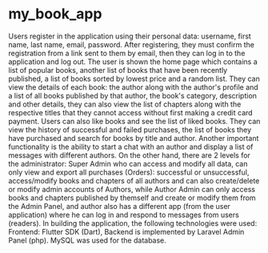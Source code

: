 # my_book_app

Users register in the application using their personal data: username, first name, last name, email, password. After registering, they must confirm the registration from a link sent to them by email, then they can log in to the application and log out. The user is shown the home page which contains a list of popular books, another list of books that have been recently published, a list of books sorted by lowest price and a random list. They can view the details of each book: the author along with the author's profile and a list of all books published by that author, the book's category, description and other details, they can also view the list of chapters along with the respective titles that they cannot access without first making a credit card payment. Users can also like books and see the list of liked books. They can view the history of successful and failed purchases, the list of books they have purchased and search for books by title and author. Another important functionality is the ability to start a chat with an author and display a list of messages with different authors.
On the other hand, there are 2 levels for the administrator: Super Admin who can access and modify all data, can only view and export all purchases (Orders): successful or unsuccessful, access/modify books and chapters of all authors and can also create/delete or modify admin accounts of Authors, while Author Admin can only access books and chapters published by themself and create or modify them from the Admin Panel, and author also has a different app (from the user application) where he can log in and respond to messages from users (readers).
In building the application, the following technologies were used: Frontend: Flutter SDK (Dart), Backend is implemented by Laravel Admin Panel (php). MySQL was used for the database.
